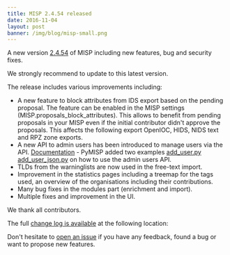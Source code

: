 ```yaml
---
title: MISP 2.4.54 released
date: 2016-11-04
layout: post
banner: /img/blog/misp-small.png
---
```


A new version [2.4.54](https://github.com/MISP/MISP/tree/v2.4.54) of MISP including new features, bug and security fixes.

We strongly recommend to update to this latest version.

The release includes various improvements including:

- A new feature to block attributes from IDS export based on the pending proposal. The feature can be enabled in the MISP settings (MISP.proposals_block_attributes). This allows to benefit from pending proposals in your MISP even if the initial contributor didn't approve the proposals. This affects the following export OpenIOC, HIDS, NIDS text and RPZ zone exports.
- A new API to admin users has been introduced to manage users via the API. [Documentation](https://www.circl.lu/doc/misp/automation/index.html#user-management) - PyMISP added two examples [add_user.py](https://github.com/MISP/PyMISP/blob/master/examples/add_user.py) [add_user_json.py](https://github.com/MISP/PyMISP/blob/master/examples/add_user_json.py) on how to use the admin users API.
- TLDs from the warninglists are now used in the free-text import.
- Improvement in the statistics pages including a treemap for the tags used, an overview of the organisations including their contributions.
- Many bug fixes in the modules part (enrichment and import).
- Multiple fixes and improvement in the UI.

We thank all contributors.

The full [change log is available](http://www.misp-project.org/Changelog.txt) at the following location:

Don't hesitate to [open an issue](https://github.com/MISP/MISP/issues) if you have any feedback, found a bug or want to propose new features.
